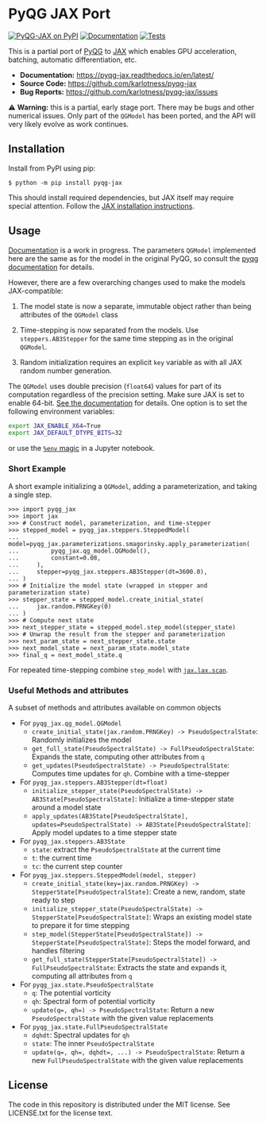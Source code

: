 # PyQG JAX Port

[![PyQG-JAX on PyPI](https://img.shields.io/pypi/v/pyqg-jax)][pypi]
[![Documentation](https://readthedocs.org/projects/pyqg-jax/badge/?version=latest)][docs]
[![Tests](https://github.com/karlotness/pyqg-jax/actions/workflows/test.yml/badge.svg)][tests]

This is a partial port of [PyQG](https://github.com/pyqg/pyqg) to
[JAX](https://github.com/google/jax) which enables GPU acceleration,
batching, automatic differentiation, etc.

- **Documentation:** https://pyqg-jax.readthedocs.io/en/latest/
- **Source Code:** https://github.com/karlotness/pyqg-jax
- **Bug Reports:** https://github.com/karlotness/pyqg-jax/issues

⚠️ **Warning:** this is a partial, early stage port. There may be bugs
and other numerical issues. Only part of the `QGModel` has been
ported, and the API will very likely evolve as work continues.

## Installation
Install from PyPI using pip:
```console
$ python -m pip install pyqg-jax
```
This should install required dependencies, but JAX itself may require
special attention. Follow the [JAX installation
instructions](https://github.com/google/jax#installation).

## Usage
[Documentation][docs] is a work in progress. The parameters `QGModel`
implemented here are the same as for the model in the original PyQG,
so consult the [pyqg
documentation](https://pyqg.readthedocs.io/en/latest/) for details.

However, there are a few overarching changes used to make the models
JAX-compatible:

1. The model state is now a separate, immutable object rather than
   being attributes of the `QGModel` class

2. Time-stepping is now separated from the models. Use
   `steppers.AB3Stepper` for the same time stepping as in the original
   `QGModel`.

3. Random initialization requires an explicit `key` variable as with
   all JAX random number generation.

The `QGModel` uses double precision (`float64`) values for part of its
computation regardless of the precision setting. Make sure JAX is set
to enable 64-bit. [See the
documentation](https://jax.readthedocs.io/en/latest/notebooks/Common_Gotchas_in_JAX.html#double-64bit-precision)
for details. One option is to set the following environment variables:
```bash
export JAX_ENABLE_X64=True
export JAX_DEFAULT_DTYPE_BITS=32
```
or use the [`%env`
magic](https://ipython.readthedocs.io/en/stable/interactive/magics.html#magic-env)
in a Jupyter notebook.

### Short Example
A short example initializing a `QGModel`, adding a parameterization,
and taking a single step.
```pycon
>>> import pyqg_jax
>>> import jax
>>> # Construct model, parameterization, and time-stepper
>>> stepped_model = pyqg_jax.steppers.SteppedModel(
...     model=pyqg_jax.parameterizations.smagorinsky.apply_parameterization(
...         pyqg_jax.qg_model.QGModel(),
...         constant=0.08,
...     ),
...     stepper=pyqg_jax.steppers.AB3Stepper(dt=3600.0),
... )
>>> # Initialize the model state (wrapped in stepper and parameterization state)
>>> stepper_state = stepped_model.create_initial_state(
...     jax.random.PRNGKey(0)
... )
>>> # Compute next state
>>> next_stepper_state = stepped_model.step_model(stepper_state)
>>> # Unwrap the result from the stepper and parameterization
>>> next_param_state = next_stepper_state.state
>>> next_model_state = next_param_state.model_state
>>> final_q = next_model_state.q
```
For repeated time-stepping combine `step_model` with
[`jax.lax.scan`](https://jax.readthedocs.io/en/latest/_autosummary/jax.lax.scan.html).

### Useful Methods and attributes
A subset of methods and attributes available on common objects
- For `pyqg_jax.qg_model.QGModel`
  - `create_initial_state(jax.random.PRNGKey) -> PseudoSpectralState`: Randomly initializes the model
  - `get_full_state(PseudoSpectralState) -> FullPseudoSpectralState`: Expands the state, computing other attributes from `q`
  - `get_updates(PseudoSpectralState) -> PseudoSpectralState`: Computes time updates for `qh`. Combine with a time-stepper
- For `pyqg_jax.steppers.AB3Stepper(dt=float)`
  - `initialize_stepper_state(PseudoSpectralState) -> AB3State[PseudoSpectralState]`: Initialize a time-stepper state around a model state
  - `apply_updates(AB3State[PseudoSpectralState], updates=PseudoSpectralState) -> AB3State[PseudoSpectralState]`: Apply model updates to a time stepper state
- For `pyqg_jax.steppers.AB3State`
  - `state`: extract the `PseudoSpectralState` at the current time
  - `t`: the current time
  - `tc`: the current step counter
- For `pyqg_jax.steppers.SteppedModel(model, stepper)`
  - `create_initial_state(key=jax.random.PRNGKey) -> StepperState[PseudoSpectralState]`: Create a new, random, state ready to step
  - `initialize_stepper_state(PseudoSpectralState) -> StepperState[PseudoSpectralState]`: Wraps an existing model state to prepare it for time stepping
  - `step_model(StepperState[PseudoSpectralState]) -> StepperState[PseudoSpectralState]`: Steps the model forward, and handles filtering
  - `get_full_state(StepperState[PseudoSpectralState]) -> FullPseudoSpectralState`: Extracts the state and expands it, computing all attributes from `q`
- For `pyqg_jax.state.PseudoSpectralState`
  - `q`: The potential vorticity
  - `qh`: Spectral form of potential vorticity
  - `update(q=, qh=) -> PseudoSpectralState`: Return a new `PseudoSpectralState` with the given value replacements
- For `pyqg_jax.state.FullPseudoSpectralState`
  - `dqhdt`: Spectral updates for `qh`
  - `state`: The inner `PseudoSpectralState`
  - `update(q=, qh=, dqhdt=, ...) -> PseudoSpectralState`: Return a new `FullPseudoSpectralState` with the given value replacements

## License
The code in this repository is distributed under the MIT license. See
LICENSE.txt for the license text.

[pypi]: https://pypi.org/project/pyqg-jax
[docs]: https://pyqg-jax.readthedocs.io/en/latest/
[tests]: https://github.com/karlotness/pyqg-jax/actions
